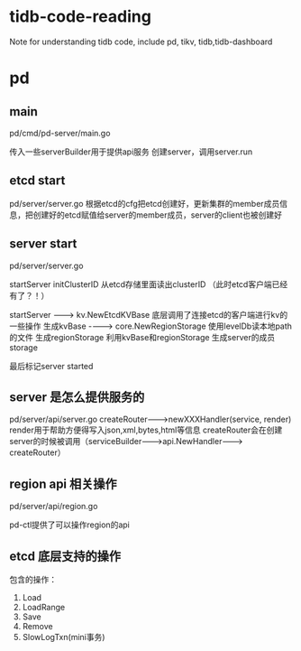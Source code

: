# tidb-code-reading
Note for understanding tidb code, include pd, tikv, tidb,tidb-dashboard





# pd

## main
pd/cmd/pd-server/main.go

传入一些serverBuilder用于提供api服务
创建server，调用server.run


## etcd start
pd/server/server.go
根据etcd的cfg把etcd创建好，更新集群的member成员信息，把创建好的etcd赋值给server的member成员，server的client也被创建好


## server start
pd/server/server.go

startServer initClusterID  从etcd存储里面读出clusterID  （此时etcd客户端已经有了？！）

startServer  --->  kv.NewEtcdKVBase  底层调用了连接etcd的客户端进行kv的一些操作 生成kvBase
            ---->  core.NewRegionStorage  使用levelDb读本地path的文件 生成regionStorage
            利用kvBase和regionStorage 生成server的成员storage


最后标记server started


## server 是怎么提供服务的
pd/server/api/server.go
createRouter--->newXXXHandler(service, render)  render用于帮助方便得写入json,xml,bytes,html等信息
createRouter会在创建server的时候被调用（serviceBuilder--->api.NewHandler---> createRouter）


## region api 相关操作
pd/server/api/region.go

pd-ctl提供了可以操作region的api



## etcd 底层支持的操作

包含的操作：
1. Load
2. LoadRange
3. Save
4. Remove
5. SlowLogTxn(mini事务)

